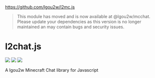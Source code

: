 https://github.com/lgou2w/l2mc.js

> This module has moved and is now available at @lgou2w/mcchat. Please update your dependencies as this version is no longer maintained an may contain bugs and security issues.


# l2chat.js

<p>
<a href="https://travis-ci.org/lgou2w/l2chat.js"><img src="https://img.shields.io/travis/lgou2w/l2chat.js?style=flat-square&logo=travis" /></a>
<a href="https://www.npmjs.com/package/l2chat"><img src="https://img.shields.io/npm/v/l2chat?logo=npm&style=flat-square" /></a>
<a href="https://github.com/lgou2w/l2chat.js/blob/master/LICENSE"><img src="https://img.shields.io/npm/l/l2chat?logo=apache&style=flat-square" /></a>
</p>

A lgou2w Minecraft Chat library for Javascript
